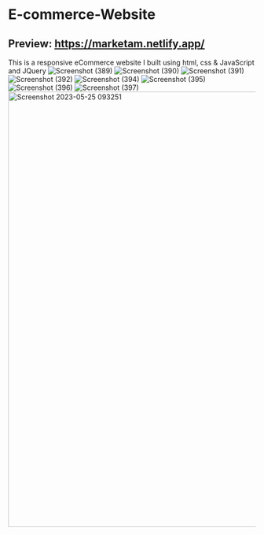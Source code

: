 # E-commerce-Website      
## Preview: https://marketam.netlify.app/   
This is a responsive eCommerce website I built using html, css &amp; JavaScript and  JQuery
![Screenshot (389)](https://github.com/YannKamche/E-Commerce-Website/assets/122357201/7c1be997-a68d-493f-9992-45b85e5003ec)
![Screenshot (390)](https://github.com/YannKamche/E-Commerce-Website/assets/122357201/91b739c8-d4af-4e5e-ab58-01e40c02bb77)
![Screenshot (391)](https://github.com/YannKamche/E-Commerce-Website/assets/122357201/1a15b261-e426-4369-b9f2-90746ee917fc)
![Screenshot (392)](https://github.com/YannKamche/E-Commerce-Website/assets/122357201/ca5f8717-b25e-4408-a0d0-95c175d9433c)
![Screenshot (394)](https://github.com/YannKamche/E-Commerce-Website/assets/122357201/1a7775d9-8370-490e-b881-3ac4ee6b0bff)
![Screenshot (395)](https://github.com/YannKamche/E-Commerce-Website/assets/122357201/42e9f286-7126-4f09-af31-d53d82651f89)
![Screenshot (396)](https://github.com/YannKamche/E-Commerce-Website/assets/122357201/a3852f5e-5161-44ef-905e-7cc2d7ad30d8)
![Screenshot (397)](https://github.com/YannKamche/E-Commerce-Website/assets/122357201/4a346d34-c5aa-491d-a3cb-17bace315bbc)
<img width="884" alt="Screenshot 2023-05-25 093251" src="https://github.com/YannKamche/E-Commerce-Website/assets/122357201/383a0407-02fb-4262-812f-9f3c6d8cbf85">

